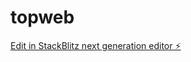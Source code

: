 # topweb

[Edit in StackBlitz next generation editor ⚡️](https://stackblitz.com/~/github.com/czstudio/topweb)